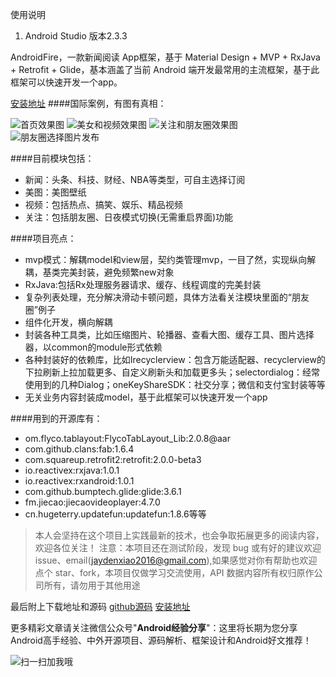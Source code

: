 

使用说明

1. Android Studio 版本2.3.3



AndroidFire，一款新闻阅读 App框架，基于 Material Design + MVP + RxJava + Retrofit + Glide，基本涵盖了当前 Android 端开发最常用的主流框架，基于此框架可以快速开发一个app。

[安装地址](http://fir.im/androidFire)
####国际案例，有图有真相：

![首页效果图](https://mmbiz.qlogo.cn/mmbiz_jpg/2EhjCcceOmiacVsI4wE6cDpOYHc0grkibzibpoxAG8EwBLVn4dHib3D0Wwrez4WeNmFkib19vKibYnMu9nQucqP5gvvw/0?wx_fmt=jpeg)
![美女和视频效果图](https://mmbiz.qlogo.cn/mmbiz_jpg/2EhjCcceOmiacVsI4wE6cDpOYHc0grkibzqao1ia26RiaZkP91tKePGT4OkuWU87wtYdmxpTauialIhhkVNic5DTUbiag/0?wx_fmt=jpeg)
![关注和朋友圈效果图](https://mmbiz.qlogo.cn/mmbiz_jpg/2EhjCcceOmiacVsI4wE6cDpOYHc0grkibzxbZBpcwzfT4icn613ltpvcpVQ1um2RrdOKOzA2XO8ETTE5DKTntKSBQ/0?wx_fmt=jpeg)
![朋友圈选择图片发布](https://mmbiz.qlogo.cn/mmbiz_jpg/2EhjCcceOmiacVsI4wE6cDpOYHc0grkibzAILAo5nkQhnsHkL3GyjbgEib8CFykAjXKn9SKwsD7PSzfQDBhOIsVFA/0?wx_fmt=jpeg)

####目前模块包括：
- 新闻：头条、科技、财经、NBA等类型，可自主选择订阅
- 美图：美图壁纸
- 视频：包括热点、搞笑、娱乐、精品视频
- 关注：包括朋友圈、日夜模式切换(无需重启界面)功能

####项目亮点：
- mvp模式：解耦model和view层，契约类管理mvp，一目了然，实现纵向解耦，基类完美封装，避免频繁new对象
-  RxJava:包括Rx处理服务器请求、缓存、线程调度的完美封装
- 复杂列表处理，充分解决滑动卡顿问题，具体方法看关注模块里面的“朋友圈”例子
- 组件化开发，横向解耦
- 封装各种工具类，比如压缩图片、轮播器、查看大图、缓存工具、图片选择器，以common的module形式依赖
- 各种封装好的依赖库，比如Irecyclerview：包含万能适配器、recyclerview的下拉刷新上拉加载更多、自定义刷新头和加载更多头；selectordialog：经常使用到的几种Dialog；oneKeyShareSDK：社交分享；微信和支付宝封装等等
- 无关业务内容封装成model，基于此框架可以快速开发一个app

####用到的开源库有：
- om.flyco.tablayout:FlycoTabLayout_Lib:2.0.8@aar 
- com.github.clans:fab:1.6.4
- com.squareup.retrofit2:retrofit:2.0.0-beta3
- io.reactivex:rxjava:1.0.1
- io.reactivex:rxandroid:1.0.1
- com.github.bumptech.glide:glide:3.6.1
- fm.jiecao:jiecaovideoplayer:4.7.0 
- cn.hugeterry.updatefun:updatefun:1.8.6等等

>本人会坚持在这个项目上实践最新的技术，也会争取拓展更多的阅读内容，欢迎各位关注！
注意：本项目还在测试阶段，发现 bug 或有好的建议欢迎issue、email(jaydenxiao2016@gmail.com),如果感觉对你有帮助也欢迎点个 star、fork，本项目仅做学习交流使用，API 数据内容所有权归原作公司所有，请勿用于其他用途

最后附上下载地址和源码
[github源码](https://github.com/jaydenxiao2016/AndroidFire)
[安装地址](http://fir.im/androidFire)

更多精彩文章请关注微信公众号"**Android经验分享**"：这里将长期为您分享Android高手经验、中外开源项目、源码解析、框架设计和Android好文推荐！

![扫一扫加我哦](http://upload-images.jianshu.io/upload_images/1964096-6b04d2e7cff6d7c7.jpg?imageMogr2/auto-orient/strip%7CimageView2/2/w/1240)
